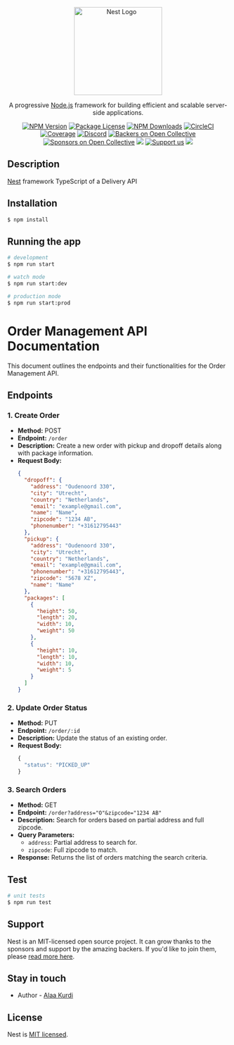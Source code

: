 <p align="center">
  <a href="http://nestjs.com/" target="blank"><img src="https://nestjs.com/img/logo-small.svg" width="200" alt="Nest Logo" /></a>
</p>

[circleci-image]: https://img.shields.io/circleci/build/github/nestjs/nest/master?token=abc123def456
[circleci-url]: https://circleci.com/gh/nestjs/nest

  <p align="center">A progressive <a href="http://nodejs.org" target="_blank">Node.js</a> framework for building efficient and scalable server-side applications.</p>
    <p align="center">
<a href="https://www.npmjs.com/~nestjscore" target="_blank"><img src="https://img.shields.io/npm/v/@nestjs/core.svg" alt="NPM Version" /></a>
<a href="https://www.npmjs.com/~nestjscore" target="_blank"><img src="https://img.shields.io/npm/l/@nestjs/core.svg" alt="Package License" /></a>
<a href="https://www.npmjs.com/~nestjscore" target="_blank"><img src="https://img.shields.io/npm/dm/@nestjs/common.svg" alt="NPM Downloads" /></a>
<a href="https://circleci.com/gh/nestjs/nest" target="_blank"><img src="https://img.shields.io/circleci/build/github/nestjs/nest/master" alt="CircleCI" /></a>
<a href="https://coveralls.io/github/nestjs/nest?branch=master" target="_blank"><img src="https://coveralls.io/repos/github/nestjs/nest/badge.svg?branch=master#9" alt="Coverage" /></a>
<a href="https://discord.gg/G7Qnnhy" target="_blank"><img src="https://img.shields.io/badge/discord-online-brightgreen.svg" alt="Discord"/></a>
<a href="https://opencollective.com/nest#backer" target="_blank"><img src="https://opencollective.com/nest/backers/badge.svg" alt="Backers on Open Collective" /></a>
<a href="https://opencollective.com/nest#sponsor" target="_blank"><img src="https://opencollective.com/nest/sponsors/badge.svg" alt="Sponsors on Open Collective" /></a>
  <a href="https://paypal.me/kamilmysliwiec" target="_blank"><img src="https://img.shields.io/badge/Donate-PayPal-ff3f59.svg"/></a>
    <a href="https://opencollective.com/nest#sponsor"  target="_blank"><img src="https://img.shields.io/badge/Support%20us-Open%20Collective-41B883.svg" alt="Support us"></a>
  <a href="https://twitter.com/nestframework" target="_blank"><img src="https://img.shields.io/twitter/follow/nestframework.svg?style=social&label=Follow"></a>
</p>
  <!--[![Backers on Open Collective](https://opencollective.com/nest/backers/badge.svg)](https://opencollective.com/nest#backer)
  [![Sponsors on Open Collective](https://opencollective.com/nest/sponsors/badge.svg)](https://opencollective.com/nest#sponsor)-->

## Description

[Nest](https://github.com/nestjs/nest) framework TypeScript of a Delivery API

## Installation

```bash
$ npm install
```

## Running the app

```bash
# development
$ npm run start

# watch mode
$ npm run start:dev

# production mode
$ npm run start:prod
```
# Order Management API Documentation

This document outlines the endpoints and their functionalities for the Order Management API.

## Endpoints

### 1. Create Order

- **Method:** POST
- **Endpoint:** `/order`
- **Description:** Create a new order with pickup and dropoff details along with package information.
- **Request Body:**
  ```json
  {
    "dropoff": {
      "address": "Oudenoord 330",
      "city": "Utrecht",
      "country": "Netherlands",
      "email": "example@gmail.com",
      "name": "Name",
      "zipcode": "1234 AB",
      "phonenumber": "+31612795443"
    },
    "pickup": {
      "address": "Oudenoord 330",
      "city": "Utrecht",
      "country": "Netherlands",
      "email": "example@gmail.com",
      "phonenumber": "+31612795443",
      "zipcode": "5678 XZ",
      "name": "Name"
    },
    "packages": [
      {
        "height": 50,
        "length": 20,
        "width": 10,
        "weight": 50
      },
      {
        "height": 10,
        "length": 10,
        "width": 10,
        "weight": 5
      }
    ]
  }

### 2. Update Order Status

- **Method:** PUT
- **Endpoint:** `/order/:id`
- **Description:** Update the status of an existing order.
- **Request Body:**
  ```typescript
  {
    "status": "PICKED_UP" 
  }

### 3. Search Orders

- **Method:** GET
- **Endpoint:** `/order?address="O"&zipcode="1234 AB"`
- **Description:** Search for orders based on partial address and full zipcode.
- **Query Parameters:**
  - `address`: Partial address to search for.
  - `zipcode`: Full zipcode to match.
- **Response:** Returns the list of orders matching the search criteria.

## Test

```bash
# unit tests
$ npm run test

```

## Support

Nest is an MIT-licensed open source project. It can grow thanks to the sponsors and support by the amazing backers. If you'd like to join them, please [read more here](https://docs.nestjs.com/support).

## Stay in touch

- Author - [Alaa Kurdi](https://alaakurdi.vercel.app/)

## License

Nest is [MIT licensed](LICENSE).

